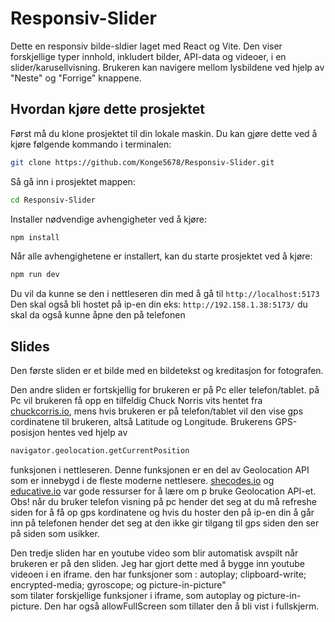 # Responsiv-Slider

Dette en responsiv bilde-sldier laget med React og Vite. Den viser forskjellige typer innhold, inkludert bilder, API-data og videoer, i en slider/karusellvisning. Brukeren kan navigere mellom lysbildene ved hjelp av "Neste" og "Forrige" knappene. 

## Hvordan kjøre dette prosjektet

Først må du klone prosjektet til din lokale maskin. Du kan gjøre dette ved å kjøre følgende kommando i terminalen:

```sh
git clone https://github.com/Konge5678/Responsiv-Slider.git
```

Så gå inn i prosjektet mappen:
```sh
cd Responsiv-Slider
```

Installer nødvendige avhengigheter ved å kjøre:
```sh
npm install
```

Når alle avhengighetene er installert, kan du starte prosjektet ved å kjøre:
```sh
npm run dev
```

Du vil da kunne se den i nettleseren din med å gå til `http://localhost:5173` 
Den skal også bli hostet på ip-en din eks: `http://192.158.1.38:5173/` du skal da også kunne åpne den på telefonen

## Slides

Den første sliden er et bilde med en bildetekst og kreditasjon for fotografen.

Den andre sliden er fortskjellig for brukeren er på Pc eller telefon/tablet. på Pc vil brukeren få opp en tilfeldig Chuck Norris vits hentet fra [chuckcorris.io](https://api.chucknorris.io/), mens hvis brukeren er på telefon/tablet vil den vise gps cordinatene til brukeren, altså Latitude og Longitude. Brukerens GPS-posisjon hentes ved hjelp av 
```sh 
navigator.geolocation.getCurrentPosition
```
funksjonen i nettleseren. Denne funksjonen er en del av Geolocation API som er innebygd i de fleste moderne nettlesere.
[shecodes.io](https://www.shecodes.io/athena/9970-retrieve-user-location-with-geolocation-in-react#:~:text=in%204.33%20seconds-,To%20retrieve%20the%20user's%20current%20location%20using%20geolocation%20in%20React,to%20handle%20the%20error%20case.) og [educative.io](https://www.educative.io/answers/how-to-use-geolocation-call-in-reactjs) var gode ressurser for å lære om p bruke Geolocation API-et. Obs! når du bruker telefon visning på pc hender det seg at du må refreshe siden for å få op gps kordinatene og hvis du hoster den på ip-en din å går inn på telefonen hender det seg at den ikke gir tilgang til gps siden den ser på siden som usikker.

Den tredje sliden har en youtube video som blir automatisk avspilt når brukeren er på den sliden. Jeg har gjort dette med å bygge inn youtube videoen i en iframe. den har funksjoner som : autoplay; clipboard-write; encrypted-media; gyroscope; og picture-in-picture"  
som tilater forskjellige funksjoner i iframe, som autoplay og picture-in-picture. Den har også allowFullScreen som tillater den å bli vist i fullskjerm. 



